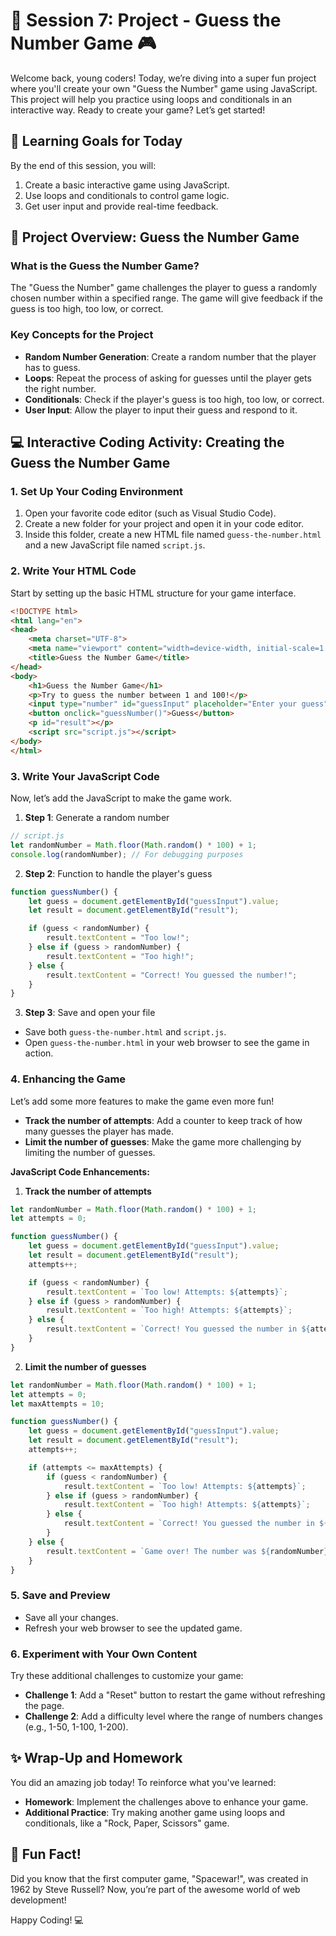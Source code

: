 # 🌟 Session 7: Project - Guess the Number Game 🎮

Welcome back, young coders! Today, we’re diving into a super fun project where you'll create your own "Guess the Number" game using JavaScript. This project will help you practice using loops and conditionals in an interactive way. Ready to create your game? Let’s get started!

## 🎯 **Learning Goals for Today**

By the end of this session, you will:
1. Create a basic interactive game using JavaScript.
2. Use loops and conditionals to control game logic.
3. Get user input and provide real-time feedback.

## 📖 **Project Overview: Guess the Number Game**

### **What is the Guess the Number Game?**

The "Guess the Number" game challenges the player to guess a randomly chosen number within a specified range. The game will give feedback if the guess is too high, too low, or correct.

### **Key Concepts for the Project**

- **Random Number Generation**: Create a random number that the player has to guess.
- **Loops**: Repeat the process of asking for guesses until the player gets the right number.
- **Conditionals**: Check if the player's guess is too high, too low, or correct.
- **User Input**: Allow the player to input their guess and respond to it.

## 💻 **Interactive Coding Activity: Creating the Guess the Number Game**

### **1. Set Up Your Coding Environment**

1. Open your favorite code editor (such as Visual Studio Code).
2. Create a new folder for your project and open it in your code editor.
3. Inside this folder, create a new HTML file named `guess-the-number.html` and a new JavaScript file named `script.js`.

### **2. Write Your HTML Code**

Start by setting up the basic HTML structure for your game interface.

```html
<!DOCTYPE html>
<html lang="en">
<head>
    <meta charset="UTF-8">
    <meta name="viewport" content="width=device-width, initial-scale=1.0">
    <title>Guess the Number Game</title>
</head>
<body>
    <h1>Guess the Number Game</h1>
    <p>Try to guess the number between 1 and 100!</p>
    <input type="number" id="guessInput" placeholder="Enter your guess">
    <button onclick="guessNumber()">Guess</button>
    <p id="result"></p>
    <script src="script.js"></script>
</body>
</html>
```

### **3. Write Your JavaScript Code**

Now, let’s add the JavaScript to make the game work.

1. **Step 1**: Generate a random number

```javascript
// script.js
let randomNumber = Math.floor(Math.random() * 100) + 1;
console.log(randomNumber); // For debugging purposes
```

2. **Step 2**: Function to handle the player's guess

```javascript
function guessNumber() {
    let guess = document.getElementById("guessInput").value;
    let result = document.getElementById("result");

    if (guess < randomNumber) {
        result.textContent = "Too low!";
    } else if (guess > randomNumber) {
        result.textContent = "Too high!";
    } else {
        result.textContent = "Correct! You guessed the number!";
    }
}
```

3. **Step 3**: Save and open your file

- Save both `guess-the-number.html` and `script.js`.
- Open `guess-the-number.html` in your web browser to see the game in action.

### **4. Enhancing the Game**

Let’s add some more features to make the game even more fun!

- **Track the number of attempts**: Add a counter to keep track of how many guesses the player has made.
- **Limit the number of guesses**: Make the game more challenging by limiting the number of guesses.

**JavaScript Code Enhancements:**

1. **Track the number of attempts**

```javascript
let randomNumber = Math.floor(Math.random() * 100) + 1;
let attempts = 0;

function guessNumber() {
    let guess = document.getElementById("guessInput").value;
    let result = document.getElementById("result");
    attempts++;

    if (guess < randomNumber) {
        result.textContent = `Too low! Attempts: ${attempts}`;
    } else if (guess > randomNumber) {
        result.textContent = `Too high! Attempts: ${attempts}`;
    } else {
        result.textContent = `Correct! You guessed the number in ${attempts} attempts!`;
    }
}
```

2. **Limit the number of guesses**

```javascript
let randomNumber = Math.floor(Math.random() * 100) + 1;
let attempts = 0;
let maxAttempts = 10;

function guessNumber() {
    let guess = document.getElementById("guessInput").value;
    let result = document.getElementById("result");
    attempts++;

    if (attempts <= maxAttempts) {
        if (guess < randomNumber) {
            result.textContent = `Too low! Attempts: ${attempts}`;
        } else if (guess > randomNumber) {
            result.textContent = `Too high! Attempts: ${attempts}`;
        } else {
            result.textContent = `Correct! You guessed the number in ${attempts} attempts!`;
        }
    } else {
        result.textContent = `Game over! The number was ${randomNumber}. Refresh to play again.`;
    }
}
```

### **5. Save and Preview**

- Save all your changes.
- Refresh your web browser to see the updated game.

### **6. Experiment with Your Own Content**

Try these additional challenges to customize your game:

- **Challenge 1**: Add a "Reset" button to restart the game without refreshing the page.
- **Challenge 2**: Add a difficulty level where the range of numbers changes (e.g., 1-50, 1-100, 1-200).

## ✨ **Wrap-Up and Homework**

You did an amazing job today! To reinforce what you've learned:

- **Homework**: Implement the challenges above to enhance your game.
- **Additional Practice**: Try making another game using loops and conditionals, like a "Rock, Paper, Scissors" game.

## 🚀 **Fun Fact!**

Did you know that the first computer game, "Spacewar!", was created in 1962 by Steve Russell? Now, you’re part of the awesome world of web development!

Happy Coding! 💻
